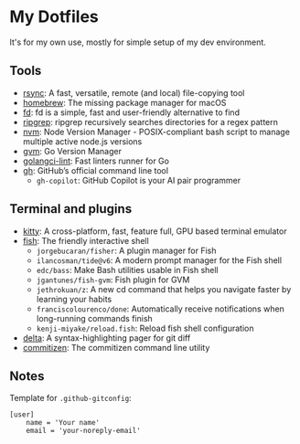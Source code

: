# My Dotfiles

It's for my own use, mostly for simple setup of my dev environment.

## Tools
- [rsync](https://rsync.samba.org/): A fast, versatile, remote (and local) file-copying tool
- [homebrew](https://brew.sh/): The missing package manager for macOS
- [fd](https://github.com/sharkdp/fd): fd is a simple, fast and user-friendly alternative to find
- [ripgrep](https://github.com/BurntSushi/ripgrep): ripgrep recursively searches directories for a regex pattern
- [nvm](https://github.com/nvm-sh/nvm): Node Version Manager - POSIX-compliant bash script to manage multiple active node.js versions
- [gvm](https://github.com/moovweb/gvm): Go Version Manager
- [golangci-lint](https://golangci-lint.run/): Fast linters runner for Go
- [gh](https://cli.github.com/): GitHub’s official command line tool
    - `gh-copilot`: GitHub Copilot is your AI pair programmer

## Terminal and plugins
- [kitty](https://sw.kovidgoyal.net/kitty/): A cross-platform, fast, feature full, GPU based terminal emulator
- [fish](https://fishshell.com/): The friendly interactive shell
    - `jorgebucaran/fisher`: A plugin manager for Fish
    - `ilancosman/tide@v6`: A modern prompt manager for the Fish shell
    - `edc/bass`: Make Bash utilities usable in Fish shell
    - `jgantunes/fish-gvm`: Fish plugin for GVM
    - `jethrokuan/z`: A new cd command that helps you navigate faster by learning your habits
    - `franciscolourenco/done`: Automatically receive notifications when long-running commands finish
    - `kenji-miyake/reload.fish`: Reload fish shell configuration
- [delta](https://github.com/dandavison/delta): A syntax-highlighting pager for git diff
- [commitizen](https://github.com/commitizen/cz-cli): The commitizen command line utility

## Notes

Template for `.github-gitconfig`:

```properties
[user]
	name = 'Your name'
	email = 'your-noreply-email'
```